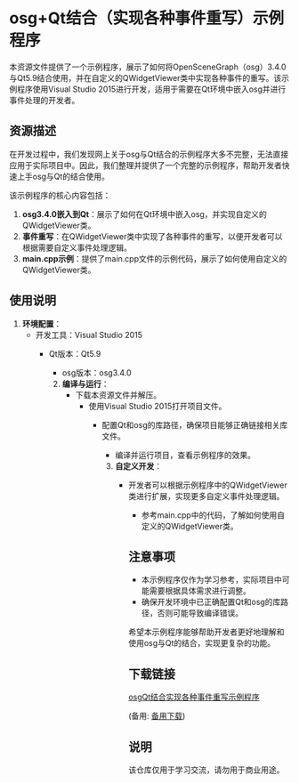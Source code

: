 # osg+Qt结合（实现各种事件重写）示例程序

本资源文件提供了一个示例程序，展示了如何将OpenSceneGraph（osg）3.4.0与Qt5.9结合使用，并在自定义的QWidgetViewer类中实现各种事件的重写。该示例程序使用Visual Studio 2015进行开发，适用于需要在Qt环境中嵌入osg并进行事件处理的开发者。

## 资源描述

在开发过程中，我们发现网上关于osg与Qt结合的示例程序大多不完整，无法直接应用于实际项目中。因此，我们整理并提供了一个完整的示例程序，帮助开发者快速上手osg与Qt的结合使用。

该示例程序的核心内容包括：

1. **osg3.4.0嵌入到Qt**：展示了如何在Qt环境中嵌入osg，并实现自定义的QWidgetViewer类。
2. **事件重写**：在QWidgetViewer类中实现了各种事件的重写，以便开发者可以根据需要自定义事件处理逻辑。
3. **main.cpp示例**：提供了main.cpp文件的示例代码，展示了如何使用自定义的QWidgetViewer类。

## 使用说明

1. **环境配置**：
   - 开发工具：Visual Studio 2015
      - Qt版本：Qt5.9
         - osg版本：osg3.4.0

         2. **编译与运行**：
            - 下载本资源文件并解压。
               - 使用Visual Studio 2015打开项目文件。
                  - 配置Qt和osg的库路径，确保项目能够正确链接相关库文件。
                     - 编译并运行项目，查看示例程序的效果。

                     3. **自定义开发**：
                        - 开发者可以根据示例程序中的QWidgetViewer类进行扩展，实现更多自定义事件处理逻辑。
                           - 参考main.cpp中的代码，了解如何使用自定义的QWidgetViewer类。

                           ## 注意事项

                           - 本示例程序仅作为学习参考，实际项目中可能需要根据具体需求进行调整。
                           - 确保开发环境中已正确配置Qt和osg的库路径，否则可能导致编译错误。

                           希望本示例程序能够帮助开发者更好地理解和使用osg与Qt的结合，实现更复杂的功能。

                           ## 下载链接
                           [osgQt结合实现各种事件重写示例程序](https://pan.quark.cn/s/738cb615ade5) 

                           (备用: [备用下载](https://pan.baidu.com/s/1PZKoiBR931yXtZC6FbEkcA?pwd=b9se))

                           ## 说明

                           该仓库仅用于学习交流，请勿用于商业用途。
